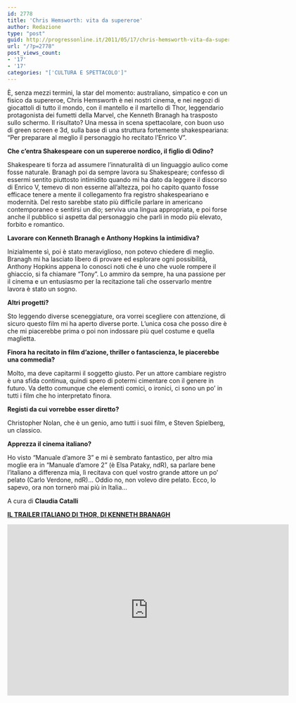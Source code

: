 ```yaml
---
id: 2778
title: 'Chris Hemsworth: vita da supereroe'
author: Redazione
type: "post"
guid: http://progressonline.it/2011/05/17/chris-hemsworth-vita-da-supereroe/
url: "/?p=2778"
post_views_count:
- '17'
- '17'
categories: "['CULTURA E SPETTACOLO']"
---
```


È, senza mezzi termini, la star del momento: australiano, simpatico e con un fisico da supereroe, Chris Hemsworth è nei nostri cinema, e nei negozi di giocattoli di tutto il mondo, con il mantello e il martello di Thor, leggendario protagonista dei fumetti della Marvel, che Kenneth Branagh ha trasposto sullo schermo. Il risultato? Una messa in scena spettacolare, con buon uso di green screen e 3d, sulla base di una struttura fortemente shakespeariana: “Per preparare al meglio il personaggio ho recitato l’Enrico V”.

**Che c’entra Shakespeare con un supereroe nordico, il figlio di Odino?**

Shakespeare ti forza ad assumere l’innaturalità di un linguaggio aulico come fosse naturale. Branagh poi da sempre lavora su Shakespeare; confesso di essermi sentito piuttosto intimidito quando mi ha dato da leggere il discorso di Enrico V, temevo di non esserne all’altezza, poi ho capito quanto fosse efficace tenere a mente il collegamento fra registro shakespeariano e modernità. Del resto sarebbe stato più difficile parlare in americano contemporaneo e sentirsi un dio; serviva una lingua appropriata, e poi forse anche il pubblico si aspetta dal personaggio che parli in modo più elevato, forbito e romantico.

**Lavorare con Kenneth Branagh e Anthony Hopkins la intimidiva?**

Inizialmente sì, poi è stato meraviglioso, non potevo chiedere di meglio. Branagh mi ha lasciato libero di provare ed esplorare ogni possibilità, Anthony Hopkins appena lo conosci noti che è uno che vuole rompere il ghiaccio, si fa chiamare “Tony”. Lo ammiro da sempre, ha una passione per il cinema e un entusiasmo per la recitazione tali che osservarlo mentre lavora è stato un sogno.

**Altri progetti?**

Sto leggendo diverse sceneggiature, ora vorrei scegliere con attenzione, di sicuro questo film mi ha aperto diverse porte. L’unica cosa che posso dire è che mi piacerebbe prima o poi non indossare più quel costume e quella maglietta.

**Finora ha recitato in film d’azione, thriller o fantascienza, le piacerebbe una commedia?**

Molto, ma deve capitarmi il soggetto giusto. Per un attore cambiare registro è una sfida continua, quindi spero di potermi cimentare con il genere in futuro. Va detto comunque che elementi comici, o ironici, ci sono un po’ in tutti i film che ho interpretato finora.

**Registi da cui vorrebbe esser diretto?**

Christopher Nolan, che è un genio, amo tutti i suoi film, e Steven Spielberg, un classico.

**Apprezza il cinema italiano?**

Ho visto “Manuale d’amore 3” e mi è sembrato fantastico, per altro mia moglie era in “Manuale d’amore 2” (è Elsa Pataky, ndR), sa parlare bene l’italiano a differenza mia, lì recitava con quel vostro grande attore un po’ pelato (Carlo Verdone, ndR)… Oddio no, non volevo dire pelato. Ecco, lo sapevo, ora non tornerò mai più in Italia…

A cura di **Claudia Catalli**

<u>**IL TRAILER ITALIANO DI THOR, DI KENNETH BRANAGH**</u>

<iframe allowfullscreen="" frameborder="0" height="390" loading="lazy" src="https://www.youtube.com/embed/kLzeYz3bmVQ?rel=0" width="640"></iframe>